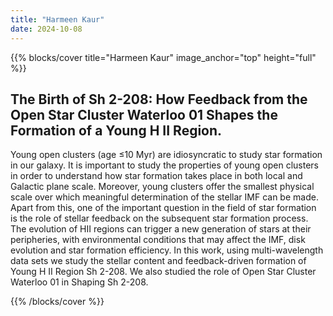 ```yaml
---
title: "Harmeen Kaur"
date: 2024-10-08
---
```


{{% blocks/cover title="Harmeen Kaur" image_anchor="top" height="full" %}}

## The Birth of Sh 2-208: How Feedback from the Open Star Cluster Waterloo 01 Shapes the Formation of a Young H II Region.

Young open clusters (age ≤10 Myr) are idiosyncratic to study star formation in our galaxy. It is important to study the properties of young open clusters in order to understand how star formation takes place in both local and Galactic plane scale. Moreover, young clusters offer the smallest physical scale over which meaningful determination of the stellar IMF can be made. Apart from this, one of the important question in the field of star formation is the role of stellar feedback on the subsequent star formation process. The evolution of HII regions can trigger a new generation of stars at their peripheries, with environmental conditions that may affect the IMF, disk evolution and star formation efficiency. In this work, using multi-wavelength data sets we study the stellar content and feedback-driven formation of Young H II Region Sh 2-208. We also studied the role of Open Star Cluster Waterloo 01 in Shaping Sh 2-208.

{{% /blocks/cover %}}
                    